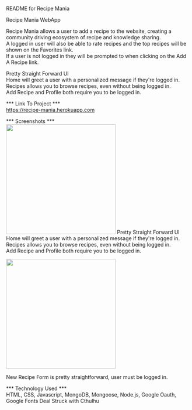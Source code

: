 README for Recipe Mania

Recipe Mania WebApp

Recipe Mania allows a user to add a recipe to the website, creating a community driving ecosystem of recipe and knowledge sharing.  
A logged in user will also be able to rate recipes and the top recipes will be shown on the Favorites link.  
If a user is not logged in they will be prompted to when clicking on the Add A Recipe link.

Pretty Straight Forward UI   
Home will greet a user with a personalized message if they're logged in.   
Recipes allows you to browse recipes, even without being logged in.  
Add Recipe and Profile both require you to be logged in.

*** Link To Project ***   
https://recipe-mania.herokuapp.com  

*** Screenshots ***   
<img src='https://i.imgur.com/qoin0oi.png' height='300' >
Pretty Straight Forward UI   
Home will greet a user with a personalized message if they're logged in.   
Recipes allows you to browse recipes, even without being logged in.  
Add Recipe and Profile both require you to be logged in.

  
    
<img src='https://i.imgur.com/nK4wse2.png' height='300' >  
   
New Recipe Form is pretty straightforward, user must be logged in.



*** Technology Used ***  
HTML, CSS, Javascript, MongoDB, Mongoose, Node.js, Google Oauth, Google Fonts  Deal Struck with Cthulhu